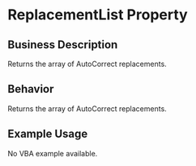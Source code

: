 # ReplacementList Property

## Business Description
Returns the array of AutoCorrect replacements.

## Behavior
Returns the array of AutoCorrect replacements.

## Example Usage
No VBA example available.